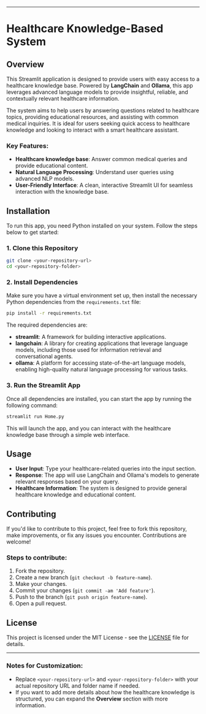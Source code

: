 

---

# Healthcare Knowledge-Based System

## Overview

This Streamlit application is designed to provide users with easy access to a healthcare knowledge base. Powered by **LangChain** and **Ollama**, this app leverages advanced language models to provide insightful, reliable, and contextually relevant healthcare information.

The system aims to help users by answering questions related to healthcare topics, providing educational resources, and assisting with common medical inquiries. It is ideal for users seeking quick access to healthcare knowledge and looking to interact with a smart healthcare assistant.

### Key Features:

* **Healthcare knowledge base**: Answer common medical queries and provide educational content.
* **Natural Language Processing**: Understand user queries using advanced NLP models.
* **User-Friendly Interface**: A clean, interactive Streamlit UI for seamless interaction with the knowledge base.

## Installation

To run this app, you need Python installed on your system. Follow the steps below to get started:

### 1. Clone this Repository

```bash
git clone <your-repository-url>
cd <your-repository-folder>
```

### 2. Install Dependencies

Make sure you have a virtual environment set up, then install the necessary Python dependencies from the `requirements.txt` file:

```bash
pip install -r requirements.txt
```

The required dependencies are:

* **streamlit**: A framework for building interactive applications.
* **langchain**: A library for creating applications that leverage language models, including those used for information retrieval and conversational agents.
* **ollama**: A platform for accessing state-of-the-art language models, enabling high-quality natural language processing for various tasks.

### 3. Run the Streamlit App

Once all dependencies are installed, you can start the app by running the following command:

```bash
streamlit run Home.py
```

This will launch the app, and you can interact with the healthcare knowledge base through a simple web interface.

## Usage

* **User Input**: Type your healthcare-related queries into the input section.
* **Response**: The app will use LangChain and Ollama's models to generate relevant responses based on your query.
* **Healthcare Information**: The system is designed to provide general healthcare knowledge and educational content.

## Contributing

If you'd like to contribute to this project, feel free to fork this repository, make improvements, or fix any issues you encounter. Contributions are welcome!

### Steps to contribute:

1. Fork the repository.
2. Create a new branch (`git checkout -b feature-name`).
3. Make your changes.
4. Commit your changes (`git commit -am 'Add feature'`).
5. Push to the branch (`git push origin feature-name`).
6. Open a pull request.

## License

This project is licensed under the MIT License - see the [LICENSE](LICENSE) file for details.

---

### Notes for Customization:

* Replace `<your-repository-url>` and `<your-repository-folder>` with your actual repository URL and folder name if needed.
* If you want to add more details about how the healthcare knowledge is structured, you can expand the **Overview** section with more information.
